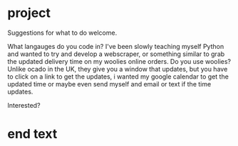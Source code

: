 # project

Suggestions for what to do welcome.

What langauges do you code in?  I've been slowly teaching myself Python and wanted to try and develop a webscraper, or something similar to grab the updated delivery time on my woolies online orders.  Do you use woolies?  Unlike ocado in the UK, they give you a window that updates, but you have to click on a link to get the updates, i wanted my google calendar to get the updated time or maybe even send myself and email or text if the time updates.  

Interested?  
# end text
